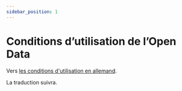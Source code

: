 ```yaml
---
sidebar_position: 1
---
```


# Conditions d’utilisation de l’Open Data

Vers [les conditions d'utilisation en allemand](https://opendatadocs.meteoswiss.ch/de/general/terms-of-use).

La traduction suivra.


<!--

## 1. Publication de données météorologiques et climatologiques
L'Office fédéral de météorologie et de climatologie MétéoSuisse publie les données qu'il collecte ou produit dans l’exécution de leurs tâches légales ([art. 10, al. 1, LMETA](https://www.fedlex.admin.ch/eli/cc/2023/682/fr#art_10)).

Les données sont mises en ligne gratuitement, en temps utile, sous une forme lisible par machine et dans un format ouvert ([art. 10, al. 4, LMETA](https://www.fedlex.admin.ch/eli/cc/2023/682/fr#art_10)).

MétéoSuisse utilise pour la publication l'[infrastructure fédérale de données géographiques IFDG](https://www.geo.admin.ch/fr/impressum-responsabilites-et-contacts), qui est exploitée par l'Office fédéral de topographie swisstopo. Voir à ce sujet le chapitre [4. Utilisation de l'infrastructure](#4--utilisation-de-l-infrastructure). 



## 2. Droits d'utilisation des données
Les données ouvertes de MétéoSuisse peuvent être réutilisées sans restriction ([art. 10, al. 4, LMETA](https://www.fedlex.admin.ch/eli/cc/2023/682/fr#art_10)); la source doit être indiquée lors de la reproduction ou de la diffusion des données (Quelle: MeteoSchweiz; Source: MétéoSuisse; Fonte: MeteoSvizzera; Source: MeteoSwiss) (cf. [art. 5, al. 1, let. a, OSM](https://www.fedlex.admin.ch/eli/cc/2024/452/fr#art_5)). 

...


## 3. Exclusion de garantie et de responsabilité
...

-->
